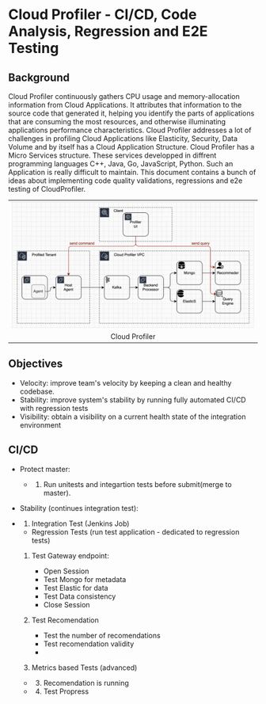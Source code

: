 # Cloud Profiler - CI/CD, Code Analysis, Regression and E2E Testing 

## Background
Cloud Profiler continuously gathers CPU usage and memory-allocation information from Cloud Applications. It attributes that information to the source code that generated it, helping you identify the parts of applications that are consuming the most resources, and otherwise illuminating applications performance characteristics. Cloud Profiler addresses a lot of challenges in profiling Cloud Applications like Elasticity, Security, Data Volume and by itself has a Cloud Application Structure. Cloud Profiler has a Micro Services structure. These services developped in diffrent programming languages C++, Java, Go, JavaScript, Python. Such an Application is really difficult to maintain. This document contains a bunch of ideas about implementing code quality validations, regressions and e2e testing of CloudProfiler.

<table width="256px">
  <tr>
    <td><img src="../images/cloud-profiler-arch.png"/></td>
  </tr>
  <tr><td align="center">Cloud Profiler</td></tr>
</table>  


## Objectives
- Velocity: improve team's velocity by keeping a clean and healthy codebase. 
- Stability: improve system's stability by running fully automated CI/CD with regression tests 
- Visibility: obtain a visibility on a current health state of the integration environment

## CI/CD


- Protect master:
    - 1. Run unitests and integartion tests before submit(merge to master).

- Stability (continues integration test):
- 1. Integration Test (Jenkins Job)
    - Regression Tests (run test application - dedicated to regression tests)
    
    1. Test Gateway endpoint:
        - Open Session
        - Test Mongo for metadata
        - Test Elastic for data
        - Test Data consistency
        - Close Session
    
    2. Test Recomendation
        - Test the number of recomendations
        - Test recomendation validity   
        - 

    2. Metrics based Tests (advanced) 
 
    - 3. Recomendation is running
    - 4. Test Propress
